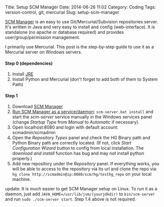 Title: Setup SCM Manager
Date: 2014-06-26 11:02
Category: Coding
Tags: version-control, git, mercurial
Slug: setup-scm-manager

[SCM Manager](http://www.scm-manager.org/) is an easy to use Git/Mercurial/Subvision repositories server. It's written in Java and very easy to install and config (web-interface). It is standalone (no apache or database required) and provides user/group/permission management.

I primarily use Mercurial. This post is the step-by-step guide to use it as a Mercurial server on Windows servers.

#### Step 0 (dependencies)
1. Install [JRE](http://www.oracle.com/technetwork/java/javase/downloads/jre8-downloads-2133155.html)
2. Install Python and Mercurial (don't forget to add both of them to System Path)

#### Step 1
1. Download [SCM Manager](http://www.scm-manager.org/download/)
2. [Run SCM Manager as a service/daemon](https://bitbucket.org/sdorra/scm-manager/wiki/daemons): `scm-server.bat install` and start the *scm-server* service manually in the Windows services panel (change *Startup Type* from _Manual_ to _Automatic_ if necessary).
3. Open localhost:8080 and login with default account: scmadmin/scmadmin
4. Open the _Repository Types_ panel and check the HG Binary path and Python Binary path are correctly located. (If not, click _Start Configuration Wizard_ button to config from local installation. The _download and install_ function has bug and may not install python properly.)
5. Add new repository under the _Repository_ panel. If everything works, you will be able to access to the repository via its url and clone the repo via: `hg clone http://scmadmin@ip:8080/scm/hg/testhg_repo` on your local machine.

update: It is much easier to get SCM Manager setup on Linux. To run it as a daemon, just add `JAVA_HOME=/usr/lib/jvm/(yourjdkdir)` to `bin/scm-server` and run `sudo ./scm-server start`. Step 1.4 above is not required.

